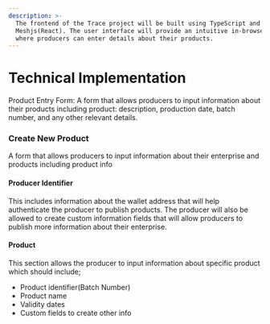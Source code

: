 ```yaml
---
description: >-
  The frontend of the Trace project will be built using TypeScript and
  Meshjs(React). The user interface will provide an intuitive in-browser UI
  where producers can enter details about their products.
---
```


# Technical Implementation

Product Entry Form: A form that allows producers to input information about their products including product: description, production date, batch number, and any other relevant details.

### Create New Product

A form that allows producers to input information about their enterprise and products including product info

#### Producer Identifier

This includes information about the wallet address that will help authenticate the producer to publish products. The producer will also be allowed to create custom information fields that will allow producers to publish more information about their enterprise.

#### Product

This section allows the producer to input information about  specific product which should include;

* Product identifier(Batch Number)
* Product name
* Validity dates
* Custom fields to create other info
